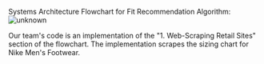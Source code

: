 Systems Architecture Flowchart for Fit Recommendation Algorithm:
![unknown](https://github.com/amsalgilani/HTG/assets/38839159/b6df3267-f973-461f-97ce-5f7aa2fd8bdb)

Our team's code is an implementation of the "1. Web-Scraping Retail Sites" section of the flowchart. The implementation scrapes the sizing chart for Nike Men's Footwear.
